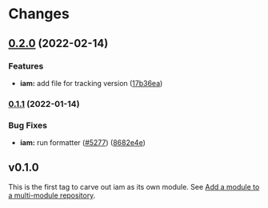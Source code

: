 # Changes

## [0.2.0](https://github.com/googleapis/google-cloud-go/compare/iam/v0.1.1...iam/v0.2.0) (2022-02-14)


### Features

* **iam:** add file for tracking version ([17b36ea](https://github.com/googleapis/google-cloud-go/commit/17b36ead42a96b1a01105122074e65164357519e))

### [0.1.1](https://www.github.com/googleapis/google-cloud-go/compare/iam/v0.1.0...iam/v0.1.1) (2022-01-14)


### Bug Fixes

* **iam:** run formatter ([#5277](https://www.github.com/googleapis/google-cloud-go/issues/5277)) ([8682e4e](https://www.github.com/googleapis/google-cloud-go/commit/8682e4ed57a4428a659fbc225f56c91767e2a4a9))

## v0.1.0

This is the first tag to carve out iam as its own module. See
[Add a module to a multi-module repository](https://github.com/golang/go/wiki/Modules#is-it-possible-to-add-a-module-to-a-multi-module-repository).
